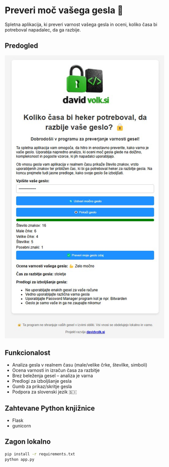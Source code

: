 # Preveri moč vašega gesla 🔐
Spletna aplikacija, ki preveri varnost vašega gesla in oceni, koliko časa bi potreboval napadalec, da ga razbije.

## Predogled
![Preview](https://github.com/mrcyberwolfy/password-security-app/blob/0b95a8cb4b641081b7c4af5e090370bad770089e/static/github%20project.jpg)

## Funkcionalost
- Analiza gesla v realnem času (male/velike črke, številke, simboli)
- Ocena varnosti in izračun časa za razbitje
- Brez beleženja gesel – analiza je varna
- Predlogi za izboljšanje gesla
- Gumb za prikaz/skritje gesla
- Podpora za slovenski jezik 🇸🇮

## Zahtevane Python knjižnice
- Flask
- gunicorn

## Zagon lokalno
```bash
pip install -r requirements.txt
python app.py


